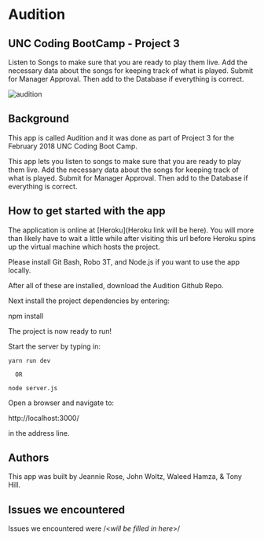 # Audition
## UNC Coding BootCamp - Project 3
Listen to Songs to make sure that you are ready to play them live. Add the necessary data about the songs for keeping track of what is played. Submit for Manager Approval. Then add to the Database if everything is correct.



![audition](https://snag.gy/lpV7v2.jpg)

## Background
This app is called Audition and it was done as part of Project 3 for the February 2018 UNC Coding Boot Camp.

This app lets you listen to songs to make sure that you are ready to play them live. Add the necessary data about the songs for keeping track of what is played. Submit for Manager Approval. Then add to the Database if everything is correct.

## How to get started with the app
The application is online at [Heroku](Heroku link will be here). You will more than likely have to wait a little while after visiting this url before Heroku spins up the virtual machine which hosts the project.

Please install Git Bash, Robo 3T, and Node.js if you want to use the app locally. 

After all of these are installed, download the Audition Github Repo.


Next install the project dependencies by entering:

  npm install


The project is now ready to run!

Start the server by typing in:

    yarn run dev
    
      OR
    
    node server.js

Open a browser and navigate to:

  http://localhost:3000/ 

in the address line.


<how to use the app will go here>

## Authors
This app was built by Jeannie Rose, John Woltz, Waleed Hamza, & Tony Hill.

## Issues we encountered
Issues we encountered were /<*will be filled in here*>/
